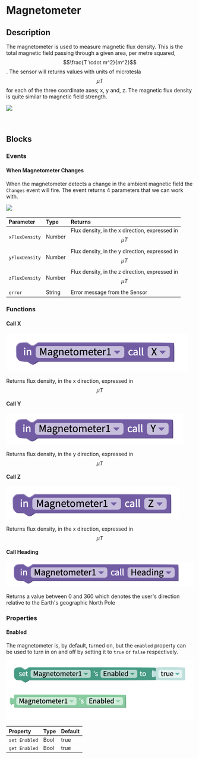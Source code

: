 # Magnetometer

## Description

The magnetometer is used to measure magnetic flux density. This is the total magnetic field passing through a given area, per metre squared, $$\frac{T \cdot m^2}{m^2}$$ . The sensor will returns values with units of microtesla $$\mu T$$ for each of the three coordinate axes; x, y and, z. The magnetic flux density is quite similar to magnetic field strength.

![](.gitbook/assets/screenshot-2019-05-18-at-15.27.06.png)

‌

## Blocks

### Events

#### When Magnetometer Changes

When the magnetometer detects a change in the ambient magnetic field the `Changes` event will fire. The event returns 4 parameters that we can work with. 

![](.gitbook/assets/screenshot-2019-05-18-at-14.15.20.png)

| Parameter | Type | Returns |
| :--- | :--- | :--- |
| `xFluxDensity` | Number | Flux density, in the x direction, expressed in $$\mu T$$  |
| `yFluxDensity` | Number | Flux density, in the y direction, expressed in $$\mu T$$  |
| `zFluxDensity` | Number | Flux density, in the z direction, expressed in $$\mu T$$  |
| `error` | String | Error message from the Sensor |

### Functions

#### Call X

![](.gitbook/assets/image%20%28145%29.png)

Returns flux density, in the x direction, expressed in $$\mu T$$

#### Call Y

![](.gitbook/assets/image%20%28173%29.png)

Returns flux density, in the y  direction, expressed in $$\mu T$$

#### Call Z

![](.gitbook/assets/image%20%28146%29.png)

Returns flux density, in the x direction, expressed in $$\mu T$$

#### Call Heading

![](.gitbook/assets/image%20%28166%29.png)

Returns a value between 0 and 360 which denotes the user's direction relative to the Earth's geographic North Pole

### Properties

#### Enabled

The magnetometer is, by default, turned on, but the `enabled` property can be used to turn in on and off by setting it to `true` or `false` respectively.

![](.gitbook/assets/mag_enabled.png)

| Property | Type | Default |
| :--- | :--- | :--- |
| `set Enabled` | Bool | true |
| `get Enabled` | Bool | true |


